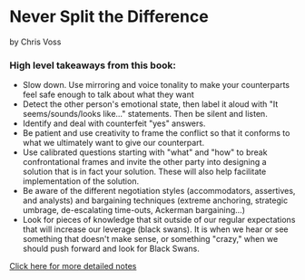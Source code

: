 <!--
.. title:  
.. slug: never-split-the-difference
.. date: 2020-01-19 16:28:47 UTC-08:00
.. tags: 
.. category: Book Notes
.. link: 
.. description: 
.. type: text
-->

# Never Split the Difference
by Chris Voss

### High level takeaways from this book:  
- Slow down. Use mirroring and voice tonality to make your counterparts feel safe enough to talk about what they want
- Detect the other person's emotional state, then label it aloud with "It seems/sounds/looks like..." statements. Then be silent and listen.
- Identify and deal with counterfeit "yes" answers.
- Be patient and use creativity to frame the conflict so that it conforms to what we ultimately want to give our counterpart.
- Use calibrated questions starting with "what" and "how" to break confrontational frames and invite the other party into designing a solution that is in fact your solution. These will also help facilitate implementation of the solution.
- Be aware of the different negotiation styles (accommodators, assertives, and analysts) and bargaining techniques (extreme anchoring, strategic umbrage, de-escalating time-outs, Ackerman bargaining...)
- Look for pieces of knowledge that sit outside of our regular expectations that will increase our leverage (black swans). It is when we hear or see something that doesn't make sense, or something "crazy," when we should push forward and look for Black Swans.
    


<a href="https://github.com/mgp/book-notes/blob/master/never-split-the-difference.markdown" target="_blank">Click here for more detailed notes</a>